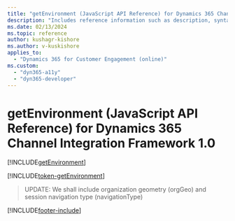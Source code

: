 ```yaml
---
title: "getEnvironment (JavaScript API Reference) for Dynamics 365 Channel Integration Framework 1.0 | MicrosoftDocs"
description: "Includes reference information such as description, syntax, and parameters for the getEnvironment method in JavaScript API Reference for Channel Integration Framework 1.0. "
ms.date: 02/13/2024
ms.topic: reference
author: kushagr-kishore
ms.author: v-kuskishore
applies_to: 
  - "Dynamics 365 for Customer Engagement (online)"
ms.custom: 
  - "dyn365-a11y"
  - "dyn365-developer"
---
```


# getEnvironment (JavaScript API Reference) for Dynamics 365 Channel Integration Framework 1.0

[!INCLUDE[getEnvironment](Includes/getEnvironment-description.md)]

[!INCLUDE[token-getEnvironment](../../../../shared/token-getEnvironment.md)]

 > UPDATE:
 > We shall include organization geometry (orgGeo) and session navigation type (navigationType)

[!INCLUDE[footer-include](../../../../../includes/footer-banner.md)]
